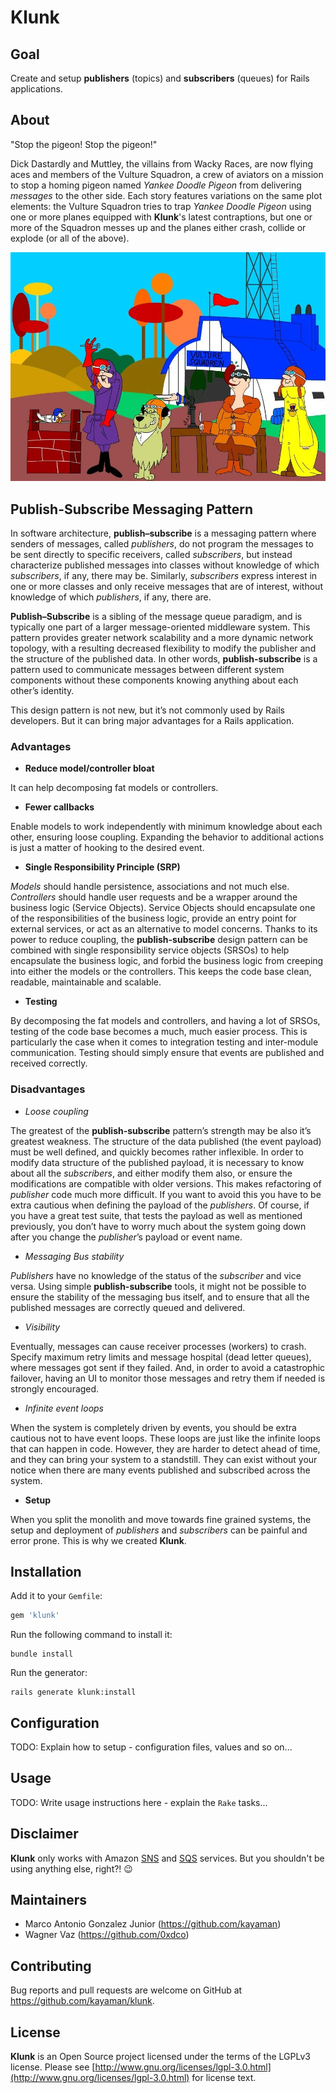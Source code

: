 # Klunk

## Goal

Create and setup __publishers__ (topics) and __subscribers__ (queues) for Rails applications.

## About

"Stop the pigeon! Stop the pigeon!"

Dick Dastardly and Muttley, the villains from Wacky Races, are now flying aces and members of the Vulture Squadron, a crew of aviators on a mission to stop a homing pigeon named _Yankee Doodle Pigeon_ from delivering _messages_ to the other side. Each story features variations on the same plot elements: the Vulture Squadron tries to trap _Yankee Doodle Pigeon_ using one or more planes equipped with __Klunk__'s latest contraptions, but one or more of the Squadron messes up and the planes either crash, collide or explode (or all of the above).

![The Vulture Squadron](vulture_squadron.jpg "The Vulture Squadron")

## Publish-Subscribe Messaging Pattern

In software architecture, __publish–subscribe__ is a messaging pattern where senders of messages, called _publishers_, do not program the messages to be sent directly to specific receivers, called _subscribers_, but instead characterize published messages into classes without knowledge of which _subscribers_, if any, there may be. Similarly, _subscribers_ express interest in one or more classes and only receive messages that are of interest, without knowledge of which _publishers_, if any, there are.

__Publish–Subscribe__ is a sibling of the message queue paradigm, and is typically one part of a larger message-oriented middleware system. This pattern provides greater network scalability and a more dynamic network topology, with a resulting decreased flexibility to modify the publisher and the structure of the published data. In other words, __publish-subscribe__ is a pattern used to communicate messages between different system components without these components knowing anything about each other’s identity.

This design pattern is not new, but it’s not commonly used by Rails developers. But it can bring major advantages for a Rails application.

### Advantages

* __Reduce model/controller bloat__

 It can help decomposing fat models or controllers.

* __Fewer callbacks__

 Enable models to work independently with minimum knowledge about each other, ensuring loose coupling. Expanding the behavior to additional actions is just a matter of hooking to the desired event.

* __Single Responsibility Principle (SRP)__

 _Models_ should handle persistence, associations and not much else.
 _Controllers_ should handle user requests and be a wrapper around the business logic (Service Objects).
 Service Objects should encapsulate one of the responsibilities of the business logic, provide an entry point for external services, or act as an alternative to model concerns.
 Thanks to its power to reduce coupling, the __publish-subscribe__ design pattern can be combined with single responsibility service objects (SRSOs) to help encapsulate the business logic, and forbid the business logic from creeping into either the models or the controllers. This keeps the code base clean, readable, maintainable and scalable.

* __Testing__

 By decomposing the fat models and controllers, and having a lot of SRSOs, testing of the code base becomes a much, much easier process. This is particularly the case when it comes to integration testing and inter-module communication. Testing should simply ensure that events are published and received correctly.

### Disadvantages

* _Loose coupling_

 The greatest of the __publish-subscribe__ pattern’s strength may be also it’s greatest weakness. The structure of the data published (the event payload) must be well defined, and quickly becomes rather inflexible. In order to modify data structure of the published payload, it is necessary to know about all the _subscribers_, and either modify them also, or ensure the modifications are compatible with older versions. This makes refactoring of _publisher_ code much more difficult.
 If you want to avoid this you have to be extra cautious when defining the payload of the _publishers_. Of course, if you have a great test suite, that tests the payload as well as mentioned previously, you don’t have to worry much about the system going down after you change the _publisher_’s payload or event name.

* _Messaging Bus stability_

 _Publishers_ have no knowledge of the status of the _subscriber_ and vice versa. Using simple __publish-subscribe__ tools, it might not be possible to ensure the stability of the messaging bus itself, and to ensure that all the published messages are correctly queued and delivered.

* _Visibility_

 Eventually, messages can cause receiver processes (workers) to crash. Specify maximum retry limits and message hospital (dead letter queues), where messages got sent if they failed. And, in order to avoid a catastrophic failover, having an UI to monitor those messages and retry them if needed is strongly encouraged.

* _Infinite event loops_

 When the system is completely driven by events, you should be extra cautious not to have event loops. These loops are just like the infinite loops that can happen in code. However, they are harder to detect ahead of time, and they can bring your system to a standstill. They can exist without your notice when there are many events published and subscribed across the system.

* __Setup__

 When you split the monolith and move towards fine grained systems, the setup and deployment of _publishers_ and _subscribers_ can be painful and error prone. This is why we created __Klunk__.

## Installation

Add it to your `Gemfile`:

```ruby
gem 'klunk'
```

Run the following command to install it:

```console
bundle install
```

Run the generator:

```console
rails generate klunk:install
```

## Configuration

TODO: Explain how to setup - configuration files, values and so on...

## Usage

TODO: Write usage instructions here - explain the `Rake` tasks...

## Disclaimer

 __Klunk__ only works with Amazon [SNS](https://aws.amazon.com/sns/) and [SQS](https://aws.amazon.com/sqs/) services. But you shouldn't be using anything else, right?! :wink:

## Maintainers

* Marco Antonio Gonzalez Junior (https://github.com/kayaman)
* Wagner Vaz (https://github.com/0xdco)

## Contributing

Bug reports and pull requests are welcome on GitHub at https://github.com/kayaman/klunk.

## License

  __Klunk__ is an Open Source project licensed under the terms of
the LGPLv3 license.  Please see [http://www.gnu.org/licenses/lgpl-3.0.html](http://www.gnu.org/licenses/lgpl-3.0.html)
for license text.
